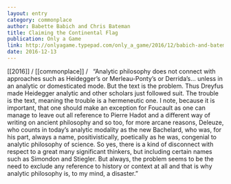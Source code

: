 ```yaml
---
layout: entry
category: commonplace
author: Babette Babich and Chris Bateman
title: Claiming the Continental Flag
publication: Only a Game
link: http://onlyagame.typepad.com/only_a_game/2016/12/babich-and-bateman-3.html
date: 2016-12-13
---
```


[[2016]] / [[commonplace]] / 
 
“Analytic philosophy does not connect with approaches such as Heidegger’s or Merleau-Ponty’s or Derrida’s... unless in an analytic or domesticated mode. But the text is the problem. Thus Dreyfus made Heidegger analytic and other scholars just followed suit. The trouble is the text, meaning the trouble is a hermeneutic one. I note, because it is important, that one should make an exception for Foucault as one can manage to leave out all reference to Pierre Hadot and a different way of writing on ancient philosophy and so too, for more arcane reasons, Deleuze, who counts in today’s analytic modality as the new Bachelard, who was, for his part, always a name, positivistically, poetically as he was, congenial to analytic philosophy of science. So yes, there is a kind of disconnect with respect to a great many significant thinkers, but including certain names such as Simondon and Stiegler. But always, the problem seems to be the need to exclude any reference to history or context at all and that is why analytic philosophy is, to my mind, a disaster.”

